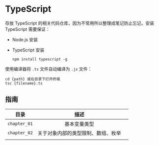 # TypeScript

存放 TypeScript 的相关代码仓库，因为不常用所以整理成笔记防止忘记。安装 TypeScript 需要保证：

- Node.js 安装

- TypeScript 安装

  ```shell
  npm install typescript -g
  ```

使用编译器将 `.ts` 文件自动编译为 `.js` 文件：

```shell
cd {path} 或在目录下打开终端
tsc {filename}.ts
```

## 指南

|     目录     |                描述                |      |
| :----------: | :--------------------------------: | ---- |
| `chapter_01` |            基本变量类型            |      |
| `chapter_02` | 关于对象内部的类型限制、数组、枚举 |      |
|              |                                    |      |

